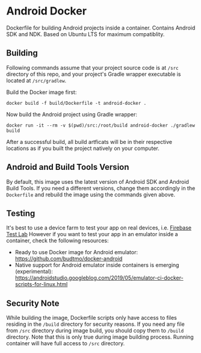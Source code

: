 # Android Docker
Dockerfile for building Android projects inside a container.
Contains Android SDK and NDK.
Based on Ubuntu LTS for maximum compatiblity.

## Building
Following commands assume that your project source code is at `/src` directory of this repo, and your project's Gradle wrapper executable is located at `/src/gradlew`.

Build the Docker image first:

```
docker build -f build/Dockerfile -t android-docker .
```

Now build the Android project using Gradle wrapper:

```
docker run -it --rm -v $(pwd)/src:/root/build android-docker ./gradlew build
```

After a successful build, all build artficats will be in their respective locations as if you built the project natively on your computer.

## Android and Build Tools Version
By default, this image uses the latest version of Android SDK and Android Build Tools.
If you need a different versions, change them accordingly in the `Dockerfile` and rebuild the image using the commands given above.

## Testing
It's best to use a device farm to test your app on real devices, i.e. [Firebase Test Lab](https://firebase.google.com/docs/test-lab)
However if you want to test your app in an emulator inside a container, check the following resources:

* Ready to use Docker image for Android emulator: https://github.com/budtmo/docker-android
* Native support for Android emulator inside containers is emerging (experimental): https://androidstudio.googleblog.com/2019/05/emulator-ci-docker-scripts-for-linux.html

## Security Note
While building the image, Dockerfile scripts only have access to files residing in the `/build` directory for security reasons.
If you need any file from `/src` directory during image build, you should copy them to `/build` directory.
Note that this is only true during image building process.
Running container will have full access to `/src` directory.
